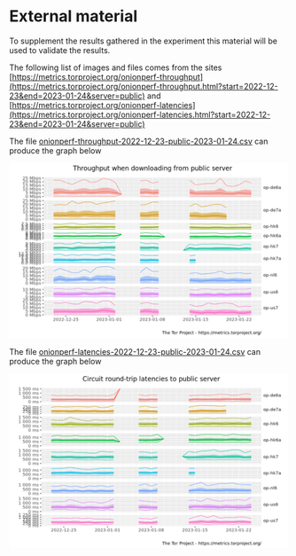 # External material

To supplement the results gathered in the experiment this material will be used to validate the results.

The following list of images and files comes from the sites [https://metrics.torproject.org/onionperf-throughput](https://metrics.torproject.org/onionperf-throughput.html?start=2022-12-23&end=2023-01-24&server=public) and [https://metrics.torproject.org/onionperf-latencies](https://metrics.torproject.org/onionperf-latencies.html?start=2022-12-23&end=2023-01-24&server=public)

The file [onionperf-throughput-2022-12-23-public-2023-01-24.csv](./onionperf-throughput-2022-12-23-public-2023-01-24.csv) can produce the graph below

![onionperf-throughput-public-2022-12-23-2023-01-24.png](./onionperf-throughput-public-2022-12-23-2023-01-24.png)


The file [onionperf-latencies-2022-12-23-public-2023-01-24.csv](./onionperf-latencies-2022-12-23-public-2023-01-24.csv) can produce the graph below

![onionperf-latencies-public-2022-12-23-2023-01-24.png](./onionperf-latencies-public-2022-12-23-2023-01-24.png)

